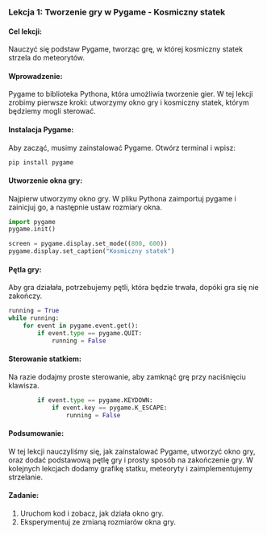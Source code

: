 ### Lekcja 1: Tworzenie gry w Pygame - Kosmiczny statek

#### Cel lekcji:
Nauczyć się podstaw Pygame, tworząc grę, w której kosmiczny statek strzela do meteorytów.

#### Wprowadzenie:
Pygame to biblioteka Pythona, która umożliwia tworzenie gier. W tej lekcji zrobimy pierwsze kroki: utworzymy okno gry i kosmiczny statek, którym będziemy mogli sterować.

#### Instalacja Pygame:
Aby zacząć, musimy zainstalować Pygame. Otwórz terminal i wpisz:

```python
pip install pygame
```

#### Utworzenie okna gry:
Najpierw utworzymy okno gry. W pliku Pythona zaimportuj pygame i zainicjuj go, a następnie ustaw rozmiary okna.

```python
import pygame
pygame.init()

screen = pygame.display.set_mode((800, 600))
pygame.display.set_caption("Kosmiczny statek")
```

#### Pętla gry:
Aby gra działała, potrzebujemy pętli, która będzie trwała, dopóki gra się nie zakończy.

```python
running = True
while running:
    for event in pygame.event.get():
        if event.type == pygame.QUIT:
            running = False
```

#### Sterowanie statkiem:
Na razie dodajmy proste sterowanie, aby zamknąć grę przy naciśnięciu klawisza.

```python
        if event.type == pygame.KEYDOWN:
            if event.key == pygame.K_ESCAPE:
                running = False
```

#### Podsumowanie:
W tej lekcji nauczyliśmy się, jak zainstalować Pygame, utworzyć okno gry, oraz dodać podstawową pętlę gry i prosty sposób na zakończenie gry. W kolejnych lekcjach dodamy grafikę statku, meteoryty i zaimplementujemy strzelanie.

#### Zadanie:
1. Uruchom kod i zobacz, jak działa okno gry.
2. Eksperymentuj ze zmianą rozmiarów okna gry.
